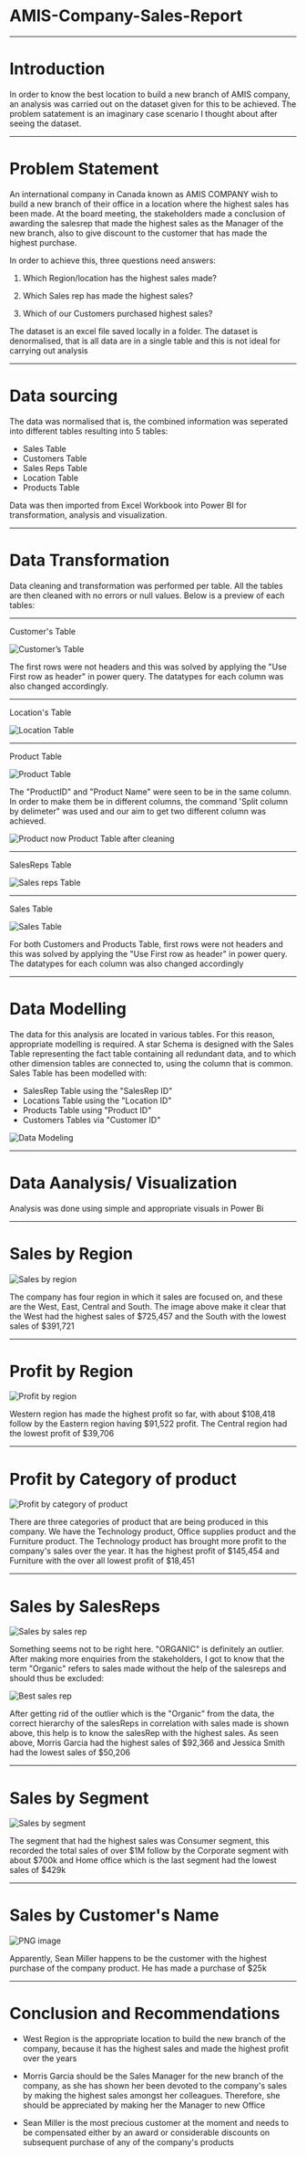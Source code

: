 # AMIS-Company-Sales-Report

---

# Introduction

In order to know the best location to build a new branch of AMIS company, an analysis was carried out on the dataset given for this to be achieved. The problem satatement is an imaginary case scenario I thought about after seeing the dataset.

---

# Problem Statement

An international company in Canada known as AMIS COMPANY wish to build a new branch of their office in a location where the highest sales has been made. At the board meeting, the stakeholders made a conclusion of awarding the salesrep that made the highest sales as the Manager of the new branch, also to give discount to the customer that has made the highest purchase.

In order to achieve this, three questions need answers:

1. Which Region/location has the highest sales made? 

2. Which Sales rep has made the highest sales?

3. Which of our Customers purchased highest sales?

The dataset is an excel file saved locally in a folder. The dataset is denormalised, that is all data are in a single table and this is not ideal for carrying out analysis

---

# Data sourcing

The data was normalised that is, the combined information was seperated into different tables resulting into 5 tables:
* Sales Table
* Customers Table
* Sales Reps Table
* Location Table
* Products Table

Data was then imported from Excel Workbook into Power BI for transformation, analysis and visualization.

---

# Data Transformation 

Data cleaning and transformation was performed per table. All the tables are then cleaned with no errors or null values. Below is a preview of each tables:

---

Customer's Table

![Customer’s Table](https://user-images.githubusercontent.com/97677904/210133551-6dfc7fca-8ece-4c41-886b-c346d05a0ff6.png)

The first rows were not headers and this was solved by applying the "Use First row as header" in power query. The datatypes for each column was also changed accordingly.

---

Location's Table

![Location Table](https://user-images.githubusercontent.com/97677904/210133594-e4d0d827-9b0c-4c15-8207-035d70f02d12.png)

---

Product Table

![Product Table](https://user-images.githubusercontent.com/97677904/210133614-38f5bcc3-8e99-488a-a7c0-c1d5b0e4e7ff.png)

The "ProductID" and "Product Name" were seen to be in the same column. In order to make them be in different columns, the command 'Split column by delimeter" was used and our aim to get two different column was achieved.

![Product now](https://github.com/Meenah001/AMIS-Company-Sales-Report/assets/97677904/8187c59a-5efa-4578-af0a-293db69c3a79)
Product Table after cleaning

---

SalesReps Table

![Sales reps Table](https://user-images.githubusercontent.com/97677904/210133658-ffb153b3-cfd8-412c-ab6e-8763c64fb321.png)

---

Sales Table

![Sales Table](https://user-images.githubusercontent.com/97677904/210133688-2be86f61-2c81-4100-8dad-5fab2b46a47b.png)

For both Customers and Products Table, first rows were not headers and this was solved by applying the "Use First row as header" in power query. The datatypes for each column was also changed accordingly

---

# Data Modelling

The data for this analysis are located in various tables. For this reason, appropriate modelling is required. A star Schema is designed with the Sales Table representing the fact table containing all redundant data, and to which other dimension tables are connected to, using the column that is common. Sales Table has been modelled with:

* SalesRep Table using the "SalesRep ID"
* Locations Table using the "Location ID"
* Products Table using "Product ID"
* Customers Tables via "Customer ID"

![Data Modeling ](https://user-images.githubusercontent.com/97677904/210134103-0d0d5f3f-d450-4918-b206-c03278c12211.png)

---

# Data Aanalysis/ Visualization

Analysis was done using simple and appropriate visuals in Power Bi

---

# Sales by Region

![Sales by region](https://user-images.githubusercontent.com/97677904/210134228-3227989c-ca48-47db-a8ed-850f21fbafa8.png)

The company has four region in which it sales are focused on, and these are the West, East, Central and South. The image above make it clear that the West had the highest sales of $725,457 and the South with the lowest sales of $391,721

---

# Profit by Region

![Profit by region](https://user-images.githubusercontent.com/97677904/210134507-2f293477-7110-4dec-b62a-8e1bbfc10886.png)

Western region has made the highest profit so far, with about $108,418 follow by the Eastern region having $91,522 profit. The Central region had the lowest profit of $39,706

---

# Profit by Category of product

![Profit by category of product ](https://user-images.githubusercontent.com/97677904/210134660-4be1958e-a194-4ed5-b773-6d81f907f5b1.png)

There are three categories of product that are being produced in this company. We have the Technology product, Office supplies product and the Furniture product. The Technology product has brought more profit to the company's sales over the year. It has the highest profit of $145,454 and Furniture with the over all lowest profit of $18,451

---

# Sales by SalesReps

![Sales by sales rep](https://user-images.githubusercontent.com/97677904/210134762-691518d0-5c61-45eb-96b9-6a6f0e4d1235.png)

Something seems not to be right here. "ORGANIC" is definitely an outlier. After making more enquiries from the stakeholders, I got to know that the term "Organic" refers to sales made without the help of the salesreps and should thus be excluded:

![Best sales rep](https://user-images.githubusercontent.com/97677904/210134880-b5642fa5-0130-4abe-8f01-f3df930d6cf0.png)

After getting rid of the outlier which is the "Organic" from the data, the correct hierarchy of the salesReps in correlation with sales made is shown above, this help is to know the salesRep with the highest sales. As seen above, Morris Garcia had the highest sales of $92,366 and Jessica Smith had the lowest sales of $50,206

---

# Sales by Segment

![Sales by segment](https://user-images.githubusercontent.com/97677904/210135127-d8c4bde6-5361-42e8-8ad8-ee6cd677b45c.png)

The segment that had the highest sales was Consumer segment, this recorded the total sales of over $1M follow by the Corporate segment with about $700k and Home office which is the last segment had the lowest sales of $429k

---

# Sales by Customer's Name

![PNG image](https://user-images.githubusercontent.com/97677904/210136237-8b64531d-72e6-4802-8ca9-85652ba717f4.png)

Apparently, Sean Miller happens to be the customer with the highest purchase of the company product. He has made a purchase of $25k

---

# Conclusion and Recommendations

* West Region is the appropriate location to build the new branch of the company, because it has the highest sales and made the highest profit over the years

* Morris Garcia should be the Sales Manager for the new branch of the company, as she has shown her been devoted to the company's  sales by making the highest sales amongst her colleagues. Therefore, she should be appreciated by making her the Manager to new Office

* Sean Miller is the most precious customer at the moment and needs to be compensated either by an award or considerable discounts on subsequent purchase of any of the company's products






